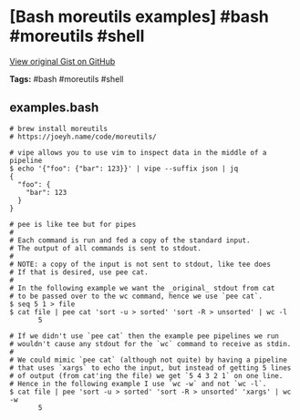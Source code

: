 # [Bash moreutils examples] #bash #moreutils #shell

[View original Gist on GitHub](https://gist.github.com/Integralist/30ce5612ba4883f2de9ba69cfa51cc3d)

**Tags:** #bash #moreutils #shell

## examples.bash

```shell
# brew install moreutils
# https://joeyh.name/code/moreutils/

# vipe allows you to use vim to inspect data in the middle of a pipeline
$ echo '{"foo": {"bar": 123}}' | vipe --suffix json | jq
{
  "foo": {
    "bar": 123
  }
}

# pee is like tee but for pipes
#
# Each command is run and fed a copy of the standard input.
# The output of all commands is sent to stdout.
#
# NOTE: a copy of the input is not sent to stdout, like tee does
# If that is desired, use pee cat.
#
# In the following example we want the _original_ stdout from cat 
# to be passed over to the wc command, hence we use `pee cat`.
$ seq 5 1 > file
$ cat file | pee cat 'sort -u > sorted' 'sort -R > unsorted' | wc -l
       5
       
# If we didn't use `pee cat` then the example pee pipelines we run
# wouldn't cause any stdout for the `wc` command to receive as stdin.
# 
# We could mimic `pee cat` (although not quite) by having a pipeline
# that uses `xargs` to echo the input, but instead of getting 5 lines 
# of output (from cat'ing the file) we get `5 4 3 2 1` on one line. 
# Hence in the following example I use `wc -w` and not `wc -l`.
$ cat file | pee 'sort -u > sorted' 'sort -R > unsorted' 'xargs' | wc -w
       5
```

